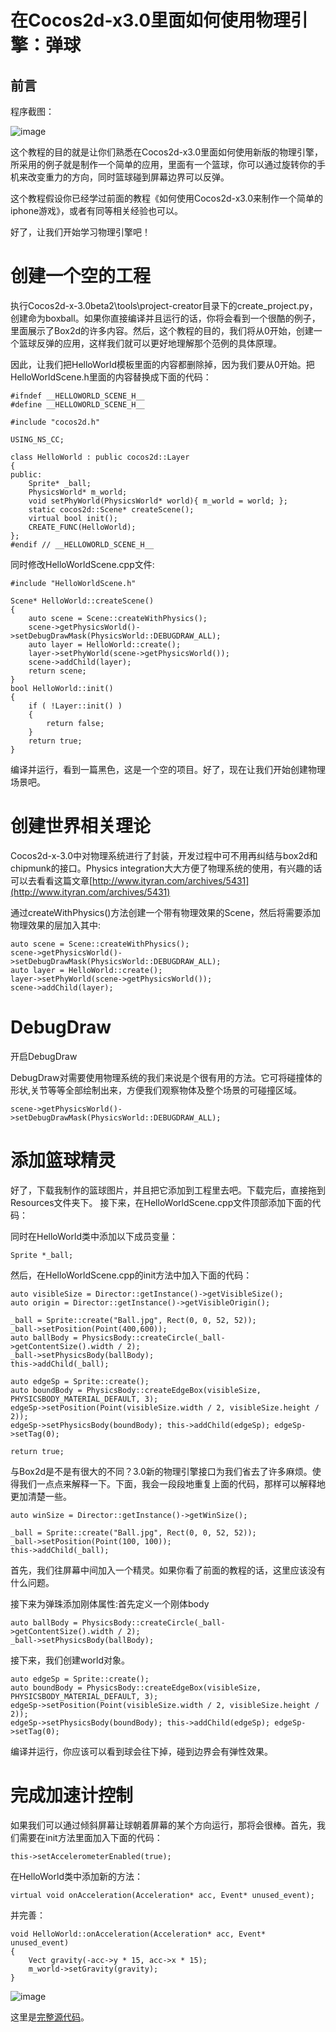 # 在Cocos2d-x3.0里面如何使用物理引擎：弹球

## 前言

程序截图：

![image](./res/boxball1.jpg)

这个教程的目的就是让你们熟悉在Cocos2d-x3.0里面如何使用新版的物理引擎，所采用的例子就是制作一个简单的应用，里面有一个篮球，你可以通过旋转你的手机来改变重力的方向，同时篮球碰到屏幕边界可以反弹。

这个教程假设你已经学过前面的教程《如何使用Cocos2d-x3.0来制作一个简单的iphone游戏》，或者有同等相关经验也可以。

好了，让我们开始学习物理引擎吧！

# 创建一个空的工程

执行Cocos2d-x-3.0beta2\tools\project-creator目录下的create_project.py，创建命为boxball。如果你直接编译并且运行的话，你将会看到一个很酷的例子，里面展示了Box2d的许多内容。然后，这个教程的目的，我们将从0开始，创建一个篮球反弹的应用，这样我们就可以更好地理解那个范例的具体原理。

因此，让我们把HelloWorld模板里面的内容都删除掉，因为我们要从0开始。把HelloWorldScene.h里面的内容替换成下面的代码：

	#ifndef __HELLOWORLD_SCENE_H__
	#define __HELLOWORLD_SCENE_H__

	#include "cocos2d.h"

	USING_NS_CC;

	class HelloWorld : public cocos2d::Layer
	{
	public:
		Sprite* _ball;
		PhysicsWorld* m_world;
		void setPhyWorld(PhysicsWorld* world){ m_world = world; };
		static cocos2d::Scene* createScene();
		virtual bool init();
		CREATE_FUNC(HelloWorld);
	};
	#endif // __HELLOWORLD_SCENE_H__

同时修改HelloWorldScene.cpp文件:

	#include "HelloWorldScene.h"

	Scene* HelloWorld::createScene()
	{
		auto scene = Scene::createWithPhysics();
		scene->getPhysicsWorld()->setDebugDrawMask(PhysicsWorld::DEBUGDRAW_ALL);
		auto layer = HelloWorld::create();
		layer->setPhyWorld(scene->getPhysicsWorld());
		scene->addChild(layer);
		return scene;	
	}
	bool HelloWorld::init()
	{
		if ( !Layer::init() )
		{
			return false;
		}
		return true;
	}

编译并运行，看到一篇黑色，这是一个空的项目。好了，现在让我们开始创建物理场景吧。

# 创建世界相关理论

Cocos2d-x-3.0中对物理系统进行了封装，开发过程中可不用再纠结与box2d和chipmunk的接口。Physics integration大大方便了物理系统的使用，有兴趣的话可以去看看这篇文章[http://www.ityran.com/archives/5431](http://www.ityran.com/archives/5431)

通过createWithPhysics()方法创建一个带有物理效果的Scene，然后将需要添加物理效果的层加入其中:

	auto scene = Scene::createWithPhysics();
	scene->getPhysicsWorld()->setDebugDrawMask(PhysicsWorld::DEBUGDRAW_ALL);
	auto layer = HelloWorld::create();
	layer->setPhyWorld(scene->getPhysicsWorld());
	scene->addChild(layer);

# DebugDraw
 
开启DebugDraw
 
DebugDraw对需要使用物理系统的我们来说是个很有用的方法。它可将碰撞体的形状,关节等等全部绘制出来，方便我们观察物体及整个场景的可碰撞区域。

	scene->getPhysicsWorld()->setDebugDrawMask(PhysicsWorld::DEBUGDRAW_ALL);

# 添加篮球精灵

好了，下载我制作的篮球图片，并且把它添加到工程里去吧。下载完后，直接拖到Resources文件夹下。
接下来，在HelloWorldScene.cpp文件顶部添加下面的代码：

同时在HelloWorld类中添加以下成员变量：

	Sprite *_ball;

然后，在HelloWorldScene.cpp的init方法中加入下面的代码：

	auto visibleSize = Director::getInstance()->getVisibleSize();
	auto origin = Director::getInstance()->getVisibleOrigin();
	
	_ball = Sprite::create("Ball.jpg", Rect(0, 0, 52, 52));
	_ball->setPosition(Point(400,600));
	auto ballBody = PhysicsBody::createCircle(_ball->getContentSize().width / 2);
	_ball->setPhysicsBody(ballBody);
	this->addChild(_ball);
	
	auto edgeSp = Sprite::create();
	auto boundBody = PhysicsBody::createEdgeBox(visibleSize, PHYSICSBODY_MATERIAL_DEFAULT, 3);
	edgeSp->setPosition(Point(visibleSize.width / 2, visibleSize.height / 2));
	edgeSp->setPhysicsBody(boundBody); this->addChild(edgeSp); edgeSp->setTag(0);
	
	return true;
与Box2d是不是有很大的不同？3.0新的物理引擎接口为我们省去了许多麻烦。使得我们一点点来解释一下。下面，我会一段段地重复上面的代码，那样可以解释地更加清楚一些。

	auto winSize = Director::getInstance()->getWinSize();
	
	_ball = Sprite::create("Ball.jpg", Rect(0, 0, 52, 52));
	_ball->setPosition(Point(100, 100));
	this->addChild(_ball);

首先，我们往屏幕中间加入一个精灵。如果你看了前面的教程的话，这里应该没有什么问题。

接下来为弹珠添加刚体属性:首先定义一个刚体body

	auto ballBody = PhysicsBody::createCircle(_ball->getContentSize().width / 2);
	_ball->setPhysicsBody(ballBody);

接下来，我们创建world对象。

	auto edgeSp = Sprite::create();
	auto boundBody = PhysicsBody::createEdgeBox(visibleSize, PHYSICSBODY_MATERIAL_DEFAULT, 3);
	edgeSp->setPosition(Point(visibleSize.width / 2, visibleSize.height / 2));
	edgeSp->setPhysicsBody(boundBody); this->addChild(edgeSp); edgeSp->setTag(0);
	
编译并运行，你应该可以看到球会往下掉，碰到边界会有弹性效果。

# 完成加速计控制

如果我们可以通过倾斜屏幕让球朝着屏幕的某个方向运行，那将会很棒。首先，我们需要在init方法里面加入下面的代码：

	this->setAccelerometerEnabled(true);

在HelloWorld类中添加新的方法：

	virtual void onAcceleration(Acceleration* acc, Event* unused_event);

并完善：

	void HelloWorld::onAcceleration(Acceleration* acc, Event* unused_event)
	{
		Vect gravity(-acc->y * 15, acc->x * 15);
		m_world->setGravity(gravity);
	}

![image](./res/boxball2.jpg)

这里是[完整源代码](./box2d.zip)。